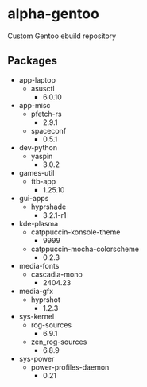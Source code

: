 # alpha-gentoo

Custom Gentoo ebuild repository

## Packages

- app-laptop
  - asusctl
    - 6.0.10
- app-misc
  - pfetch-rs
    - 2.9.1
  - spaceconf
    - 0.5.1
- dev-python
  - yaspin
    - 3.0.2
- games-util
  - ftb-app
    - 1.25.10
- gui-apps
  - hyprshade
    - 3.2.1-r1
- kde-plasma
  - catppuccin-konsole-theme
    - 9999
  - catppuccin-mocha-colorscheme
    - 0.2.3
- media-fonts
  - cascadia-mono
    - 2404.23
- media-gfx
  - hyprshot
    - 1.2.3
- sys-kernel
  - rog-sources
    - 6.9.1
  - zen_rog-sources
    - 6.8.9
- sys-power
  - power-profiles-daemon
    - 0.21
